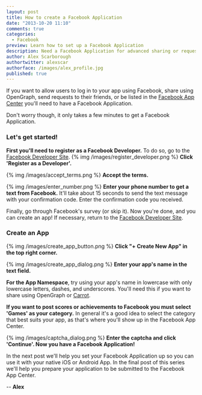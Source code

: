 ```yaml
---
layout: post
title: How to create a Facebook Application
date: "2013-10-20 11:10"
comments: true
categories: 
  - Facebook
preview: Learn how to set up a Facebook Application
description: Need a Facebook Application for advanced sharing or requests? Learn how to set one up in less than three minutes.
author: Alex Scarborough
authortwitter: alexscar
authorface: /images/alex_profile.jpg
published: true
---
```


If you want to allow users to log in to your app using Facebook, share using OpenGraph, send requests to their friends, or be listed in the [Facebook App Center](http://www.facebook.com/appcenter) you'll need to have a Facebook Application. 

Don't worry though, it only takes a few minutes to get a Facebook Application. 

### Let's get started!

**First you'll need to register as a Facebook Developer.** To do so, go to the [Facebook Developer Site](https://developers.facebook.com/apps).
{% img /images/register_developer.png %}
**Click 'Register as a Developer'.**

{% img /images/accept_terms.png %}
**Accept the terms.**

{% img /images/enter_number.png %}
**Enter your phone number to get a text from Facebook.** It'll take about 15 seconds to send the text message with your confirmation code. Enter the confirmation code you received.

Finally, go through Facebook's survey (or skip it). Now you're done, and you can create an app! If necessary, return to the [Facebook Developer Site](https://developers.facebook.com/apps).

### Create an App
{% img /images/create_app_button.png %}
**Click "+ Create New App" in the top right corner.**

{% img /images/create_app_dialog.png %}
**Enter your app's name in the text field.** 

**For the App Namespace**, try using your app's name in lowercase with only lowercase letters, dashes, and underscores. You'll need this if you want to share using OpenGraph or [Carrot](https://gocarrot.com). 

**If you want to post scores or achievements to Facebook you must select 'Games' as your category.** In general it's a good idea to select the category that best suits your app, as that's where you'll show up in the Facebook App Center.

{% img /images/captcha_dialog.png %}
**Enter the captcha and click 'Continue'. Now you have a Facebook Application!**

In the next post we'll help you set your Facebook Application up so you can use it with your native iOS or Android App.
In the final post of this series we'll help you prepare your application to be submitted to the Facebook App Center.

-- __Alex__
